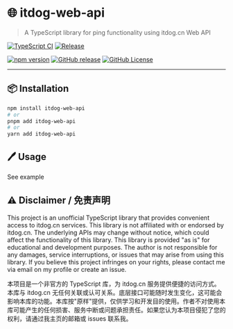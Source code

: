 # 🌐 itdog-web-api

> A TypeScript library for ping functionality using itdog.cn Web API

[![TypeScript CI](https://github.com/Sn0wo2/itdog-web-api/actions/workflows/ts.yml/badge.svg)](https://github.com/Sn0wo2/itdog-web-api/actions/workflows/ts.yml)
[![Release](https://github.com/Sn0wo2/itdog-web-api/actions/workflows/release.yml/badge.svg)](https://github.com/Sn0wo2/itdog-web-api/actions/workflows/release.yml)

[![npm version](https://img.shields.io/npm/v/itdog-web-api?color=blue)](https://www.npmjs.com/package/itdog-web-api)
[![GitHub release](https://img.shields.io/github/v/release/Sn0wo2/itdog-web-api?color=blue)](https://github.com/Sn0wo2/itdog-web-api/releases)
[![GitHub License](https://img.shields.io/github/license/Sn0wo2/itdog-web-api)](LICENSE)

---

## 📦 Installation

```bash
npm install itdog-web-api
# or
pnpm add itdog-web-api
# or
yarn add itdog-web-api
```

## 🖊 Usage

See example

## ⚠️ Disclaimer / 免责声明

This project is an unofficial TypeScript library that provides convenient access to itdog.cn services. This library is not affiliated with or endorsed by itdog.cn. The underlying APIs may change without notice, which could affect the functionality of this library. This library is provided "as is" for educational and development purposes. The author is not responsible for any damages, service interruptions, or issues that may arise from using this library. If you believe this project infringes on your rights, please contact me via email on my profile or create an issue.

本项目是一个非官方的 TypeScript 库，为 itdog.cn 服务提供便捷的访问方式。本库与 itdog.cn 无任何关联或认可关系。底层接口可能随时发生变化，这可能会影响本库的功能。本库按"原样"提供，仅供学习和开发目的使用。作者不对使用本库可能产生的任何损害、服务中断或问题承担责任。如果您认为本项目侵犯了您的权利，请通过我主页的邮箱或 issues 联系我。
